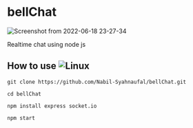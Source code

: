 # bellChat
![Screenshot from 2022-06-18 23-27-34](https://user-images.githubusercontent.com/97229948/174450326-c460b464-af4b-46b5-b4a0-b11f9139ab30.png)


Realtime chat using node js




## How to use ![Linux](https://img.icons8.com/color/30/linux.png)
    git clone https://github.com/Nabil-Syahnaufal/bellChat.git
    
    cd bellChat
    
    npm install express socket.io
    
    npm start
    
